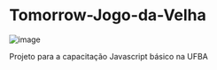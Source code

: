 # Tomorrow-Jogo-da-Velha

![image](https://github.com/DouglasMishell/Tomorrow-Jogo-da-Velha/assets/151853093/dcdaae9f-a287-4122-96ee-cc0885c15ee6)<br>


Projeto para a capacitação Javascript básico na UFBA
